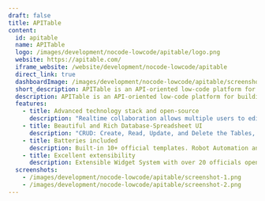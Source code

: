 ```yaml
---
draft: false
title: APITable
content:
  id: apitable
  name: APITable
  logo: /images/development/nocode-lowcode/apitable/logo.png
  website: https://apitable.com/
  iframe_website: /website/development/nocode-lowcode/apitable
  direct_link: true
  dashboardImage: /images/development/nocode-lowcode/apitable/screenshot-1.png
  short_description: APITable is an API-oriented low-code platform for building collaborative apps and is better than all other Airtable open-source alternatives.
  description: APITable is an API-oriented low-code platform for building collaborative apps and is better than all other Airtable open-source alternatives.
  features:
    - title: Advanced technology stack and open-source
      description: "Realtime collaboration allows multiple users to edit together in real time, or simultaneously with the Operational Transformation (OT) Algorithm. Extremely smooth, user-friendly, super-fast database-spreadsheet interface inRendering Engine. Database native architecture: Changeset / Operation / Action / Snapshot and so on. 100k+ data rows with real-time collaboration. Full-stack API access, from Data to Metadata. One-direction / Bi-direction Table Link and Infinite Cross Links. Community-friendly programming languages and framework, TypeScript (NextJS + NestJS) and Java (Spring Boot)."
    - title: Beautiful and Rich Database-Spreadsheet UI
      description: "CRUD: Create, Read, Update, and Delete the Tables, Columns, and Rows.  Fields Operations: sort, filter, grouping, hide/unhide, height setting. Space-based: Use separated workspaces in place of an App/Base-based structure, making unlimited tables link together possible. Dark mode and theme customization are available. 7 View Types: Grid View (Datasheet) / Gallery View / Mindmap View / Kanban View / Full-Feature Gantt View / Calendar View One-click API Panel."
    - title: Batteries included
      description: Built-in 10+ official templates. Robot Automation and customization are available. BI dashboard. One-click auto-generated form. Shareable and embeddable page. Multi-language support. Integration with n8n.io / Zapier / Appsmith... and more.
    - title: Excellent extensibility
      description: Extensible Widget System with over 20 officials open-source widgets. Customizable Graph & Chart & Dashboard. Customizable Data Column Types. Customizable Formulas. Customizable Automation Robot Actions.
  screenshots:
    - /images/development/nocode-lowcode/apitable/screenshot-1.png
    - /images/development/nocode-lowcode/apitable/screenshot-2.png
---
```

